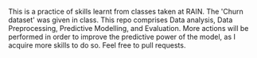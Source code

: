 This is a practice of skills learnt from classes taken at RAIN. 
The 'Churn dataset' was given in class.
This repo comprises Data analysis, Data Preprocessing, Predictive Modelling, and Evaluation.
More actions will be performed in order to improve the predictive power of the model, as I acquire more skills to do so.
Feel free to pull requests.

